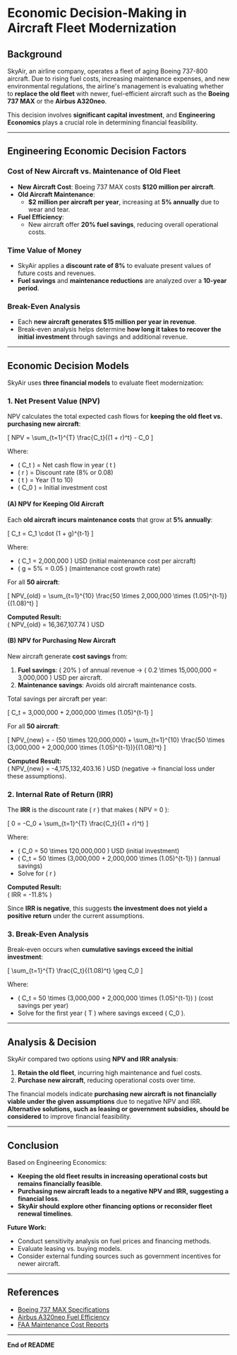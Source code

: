 # Economic Decision-Making in Aircraft Fleet Modernization

## Background
SkyAir, an airline company, operates a fleet of aging Boeing 737-800 aircraft. Due to rising fuel costs, increasing maintenance expenses, and new environmental regulations, the airline's management is evaluating whether to **replace the old fleet** with newer, fuel-efficient aircraft such as the **Boeing 737 MAX** or the **Airbus A320neo**. 

This decision involves **significant capital investment**, and **Engineering Economics** plays a crucial role in determining financial feasibility.

---

## Engineering Economic Decision Factors

### Cost of New Aircraft vs. Maintenance of Old Fleet
- **New Aircraft Cost**: Boeing 737 MAX costs **$120 million per aircraft**.
- **Old Aircraft Maintenance**: 
  - **$2 million per aircraft per year**, increasing at **5% annually** due to wear and tear.
- **Fuel Efficiency**: 
  - New aircraft offer **20% fuel savings**, reducing overall operational costs.

### Time Value of Money
- SkyAir applies a **discount rate of 8%** to evaluate present values of future costs and revenues.
- **Fuel savings** and **maintenance reductions** are analyzed over a **10-year period**.

### Break-Even Analysis
- Each **new aircraft generates $15 million per year in revenue**.
- Break-even analysis helps determine **how long it takes to recover the initial investment** through savings and additional revenue.

---

## Economic Decision Models
SkyAir uses **three financial models** to evaluate fleet modernization:

### 1. Net Present Value (NPV)
NPV calculates the total expected cash flows for **keeping the old fleet vs. purchasing new aircraft**:

\[
NPV = \sum_{t=1}^{T} \frac{C_t}{(1 + r)^t} - C_0
\]

Where:
- \( C_t \) = Net cash flow in year \( t \)
- \( r \) = Discount rate (8% or 0.08)
- \( t \) = Year (1 to 10)
- \( C_0 \) = Initial investment cost

#### **(A) NPV for Keeping Old Aircraft**
Each **old aircraft incurs maintenance costs** that grow at **5% annually**:

\[
C_t = C_1 \cdot (1 + g)^{t-1}
\]

Where:
- \( C_1 = 2,000,000 \) USD (initial maintenance cost per aircraft)
- \( g = 5\% = 0.05 \) (maintenance cost growth rate)

For all **50 aircraft**:

\[
NPV_{old} = \sum_{t=1}^{10} \frac{50 \times 2,000,000 \times (1.05)^{t-1}}{(1.08)^t}
\]

**Computed Result:**  
\( NPV_{old} = 16,367,107.74 \) USD

#### **(B) NPV for Purchasing New Aircraft**
New aircraft generate **cost savings** from:
1. **Fuel savings**: \( 20\% \) of annual revenue → \( 0.2 \times 15,000,000 = 3,000,000 \) USD per aircraft.
2. **Maintenance savings**: Avoids old aircraft maintenance costs.

Total savings per aircraft per year:

\[
C_t = 3,000,000 + 2,000,000 \times (1.05)^{t-1}
\]

For all **50 aircraft**:

\[
NPV_{new} = - (50 \times 120,000,000) + \sum_{t=1}^{10} \frac{50 \times (3,000,000 + 2,000,000 \times (1.05)^{t-1})}{(1.08)^t}
\]

**Computed Result:**  
\( NPV_{new} = -4,175,132,403.16 \) USD (negative → financial loss under these assumptions).

### 2. Internal Rate of Return (IRR)
The **IRR** is the discount rate \( r \) that makes \( NPV = 0 \):

\[
0 = -C_0 + \sum_{t=1}^{T} \frac{C_t}{(1 + r)^t}
\]

Where:
- \( C_0 = 50 \times 120,000,000 \) USD (initial investment)
- \( C_t = 50 \times (3,000,000 + 2,000,000 \times (1.05)^{t-1}) \) (annual savings)
- Solve for \( r \)

**Computed Result:**  
\( IRR = -11.8\% \)

Since **IRR is negative**, this suggests **the investment does not yield a positive return** under the current assumptions.

### 3. Break-Even Analysis
Break-even occurs when **cumulative savings exceed the initial investment**:

\[
\sum_{t=1}^{T} \frac{C_t}{(1.08)^t} \geq C_0
\]

Where:
- \( C_t = 50 \times (3,000,000 + 2,000,000 \times (1.05)^{t-1}) \) (cost savings per year)
- Solve for the first year \( T \) where savings exceed \( C_0 \).

---

## **Analysis & Decision**
SkyAir compared two options using **NPV and IRR analysis**:

1. **Retain the old fleet**, incurring high maintenance and fuel costs.
2. **Purchase new aircraft**, reducing operational costs over time.

The financial models indicate **purchasing new aircraft is not financially viable under the given assumptions** due to negative NPV and IRR. **Alternative solutions, such as leasing or government subsidies, should be considered** to improve financial feasibility.

---

## **Conclusion**
Based on Engineering Economics:
- **Keeping the old fleet results in increasing operational costs but remains financially feasible**.
- **Purchasing new aircraft leads to a negative NPV and IRR, suggesting a financial loss**.
- **SkyAir should explore other financing options or reconsider fleet renewal timelines**.

**Future Work:**
- Conduct sensitivity analysis on fuel prices and financing methods.
- Evaluate leasing vs. buying models.
- Consider external funding sources such as government incentives for newer aircraft.

---

## **References**
- [Boeing 737 MAX Specifications](https://www.boeing.com/commercial/737max/)
- [Airbus A320neo Fuel Efficiency](https://www.airbus.com/en/products-services/commercial-aircraft/a320-family/a320neo)
- [FAA Maintenance Cost Reports](https://www.faa.gov/)

---

**End of README**

